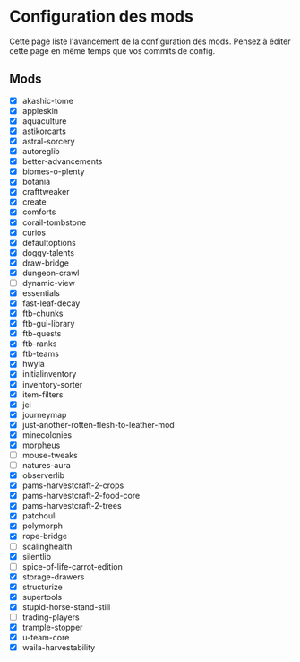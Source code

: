 # Configuration des mods

Cette page liste l'avancement de la configuration des mods.
Pensez à éditer cette page en même temps que vos commits de config.

## Mods

- [x] akashic-tome
- [x] appleskin
- [x] aquaculture
- [x] astikorcarts
- [x] astral-sorcery
- [x] autoreglib
- [x] better-advancements
- [x] biomes-o-plenty
- [x] botania
- [x] crafttweaker
- [x] create
- [x] comforts
- [x] corail-tombstone
- [x] curios
- [x] defaultoptions
- [x] doggy-talents
- [x] draw-bridge
- [x] dungeon-crawl
- [ ] dynamic-view
- [x] essentials
- [x] fast-leaf-decay
- [x] ftb-chunks
- [x] ftb-gui-library
- [x] ftb-quests
- [x] ftb-ranks
- [x] ftb-teams
- [x] hwyla
- [x] initialinventory
- [x] inventory-sorter
- [x] item-filters
- [x] jei
- [x] journeymap
- [x] just-another-rotten-flesh-to-leather-mod
- [x] minecolonies
- [x] morpheus
- [ ] mouse-tweaks
- [ ] natures-aura
- [x] observerlib
- [x] pams-harvestcraft-2-crops
- [x] pams-harvestcraft-2-food-core
- [x] pams-harvestcraft-2-trees
- [x] patchouli
- [x] polymorph
- [x] rope-bridge
- [ ] scalinghealth
- [x] silentlib
- [ ] spice-of-life-carrot-edition
- [x] storage-drawers
- [x] structurize
- [x] supertools
- [x] stupid-horse-stand-still
- [ ] trading-players
- [x] trample-stopper
- [x] u-team-core
- [x] waila-harvestability
